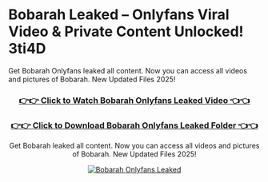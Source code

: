# Bobarah Leaked – Onlyfans Viral Video & Private Content Unlocked! 3ti4D

Get Bobarah Onlyfans leaked all content. Now you can access all videos and pictures of Bobarah. New Updated Files 2025!  
<div align="center">
  
### [👉👉 Click to Watch Bobarah Onlyfans Leaked Video 👈👈](https://links2leaks.com/bobarah)  
### [👉👉 Click to Download Bobarah Onlyfans Leaked Folder 👈👈](https://links2leaks.com/bobarah)  

Get Bobarah leaked all content. Now you can access all videos and pictures of Bobarah. New Updated Files 2025!  

[![Bobarah Onlyfans Leaked](https://i.ibb.co/93hzkbrt/l2l.gif)](https://links2leaks.com/bobarah)  

</div>
